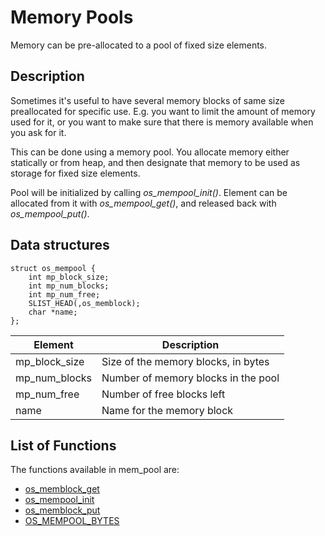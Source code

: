 # Memory Pools


Memory can be pre-allocated to a pool of fixed size elements.


## Description

Sometimes it's useful to have several memory blocks of same size preallocated for specific use. E.g. you want to limit the amount of memory used for it, or you want to make sure that there is memory available when you ask for it.

This can be done using a memory pool. You allocate memory either statically or from heap, and then designate that memory to be used as storage for fixed size elements.

Pool will be initialized by calling *os_mempool_init()*. Element can be allocated from it with *os_mempool_get()*, and released back with *os_mempool_put()*.

## Data structures

```no-highlight
struct os_mempool {
    int mp_block_size;
    int mp_num_blocks;
    int mp_num_free;
    SLIST_HEAD(,os_memblock);
    char *name;
};
```
| Element | Description |
|-----------|-------------|
| mp_block_size | Size of the memory blocks, in bytes |
| mp_num_blocks | Number of memory blocks in the pool |
| mp_num_free | Number of free blocks left |
| name | Name for the memory block |

## List of Functions

The functions available in mem_pool are:

* [os_memblock_get](os_memblock_get)
* [os_mempool_init](os_mempool_init)
* [os_memblock_put](os_memblock_put)
* [OS_MEMPOOL_BYTES](OS_MEMPOOL_BYTES)


